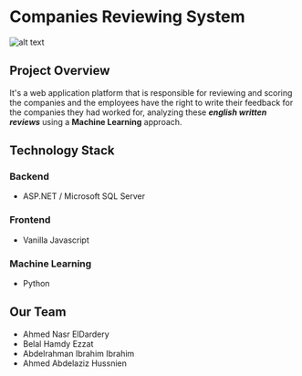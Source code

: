 # Companies Reviewing System
![alt text](https://github.com/FCAIGP/company-reviewing-system/blob/main/Company_Reviewing_System/Views/Shared/assets/logo750x750.png?raw=true "logo")
## Project Overview
It's a web application platform that is responsible for reviewing and scoring the companies and the employees have the right to write their feedback for the companies they had worked for,
analyzing these ***english written reviews*** using a **Machine Learning** approach.


## Technology Stack
### Backend
- ASP.NET / Microsoft SQL Server
### Frontend
- Vanilla Javascript
### Machine Learning
- Python

## Our Team
- Ahmed Nasr ElDardery
- Belal Hamdy Ezzat
- Abdelrahman Ibrahim Ibrahim
- Ahmed Abdelaziz Hussnien

